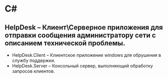 # C#
## HelpDesk – Клиент\Серверное приложения для отправки сообщения администратору сети с описанием технической проблемы.
 * HelpDesk.Client – Клиентское приложение windows для обрушения в службу поддержки.
 * HelpDesk.Server – Консольный сервер, выполняющий обработку запросов клиентов.
